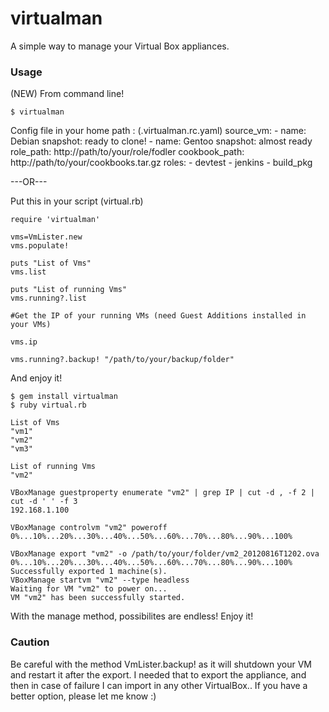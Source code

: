 virtualman
==========

A simple way to manage your Virtual Box appliances.

### Usage

(NEW) From command line!

	$ virtualman

Config file in your home path : (.virtualman.rc.yaml)
	source_vm:
	- name: 			Debian
	  snapshot: 	ready to clone!
	- name: 			Gentoo
	  snapshot: 	almost ready
	role_path: http://path/to/your/role/fodler
	cookbook_path: http://path/to/your/cookbooks.tar.gz
	roles:
	- devtest
	- jenkins
	- build_pkg

---OR---

Put this in your script (virtual.rb)
	
	require 'virtualman'

	vms=VmLister.new
	vms.populate!

	puts "List of Vms"
	vms.list

	puts "List of running Vms"
	vms.running?.list

	#Get the IP of your running VMs (need Guest Additions installed in your VMs)

	vms.ip

	vms.running?.backup! "/path/to/your/backup/folder"

And enjoy it!

	$ gem install virtualman
	$ ruby virtual.rb

	List of Vms
	"vm1"
	"vm2"
	"vm3"

	List of running Vms
	"vm2"

	VBoxManage guestproperty enumerate "vm2" | grep IP | cut -d , -f 2 | cut -d ' ' -f 3
	192.168.1.100

	VBoxManage controlvm "vm2" poweroff
	0%...10%...20%...30%...40%...50%...60%...70%...80%...90%...100%

	VBoxManage export "vm2" -o /path/to/your/folder/vm2_20120816T1202.ova
	0%...10%...20%...30%...40%...50%...60%...70%...80%...90%...100%
	Successfully exported 1 machine(s).
	VBoxManage startvm "vm2" --type headless
	Waiting for VM "vm2" to power on...
	VM "vm2" has been successfully started.

With the manage method, possibilites are endless! Enjoy it!

### Caution

Be careful with the method VmLister.backup! as it will shutdown your VM and restart it after the export. I needed that to export the appliance, and then in case of failure I can import in any other VirtualBox.. If you have a better option, please let me know :)
